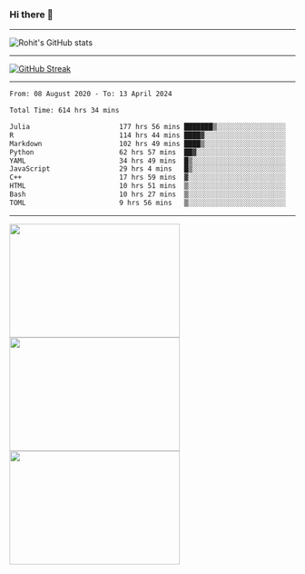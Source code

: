 ### Hi there 👋

<hr/>

![Rohit's GitHub stats](https://github-readme-stats.vercel.app/api?username=RohitRathore1&show_icons=true&theme=transparent)

<hr/>

[![GitHub Streak](http://github-readme-streak-stats.herokuapp.com?user=RohitRathore1&theme=dark&mode=weekly)](https://git.io/streak-stats)

<hr/>

<!--START_SECTION:waka-->

```txt
From: 08 August 2020 - To: 13 April 2024

Total Time: 614 hrs 34 mins

Julia                      177 hrs 56 mins ███████▒░░░░░░░░░░░░░░░░░   28.95 %
R                          114 hrs 44 mins ████▓░░░░░░░░░░░░░░░░░░░░   18.67 %
Markdown                   102 hrs 49 mins ████▒░░░░░░░░░░░░░░░░░░░░   16.73 %
Python                     62 hrs 57 mins  ██▓░░░░░░░░░░░░░░░░░░░░░░   10.24 %
YAML                       34 hrs 49 mins  █▒░░░░░░░░░░░░░░░░░░░░░░░   05.67 %
JavaScript                 29 hrs 4 mins   █▒░░░░░░░░░░░░░░░░░░░░░░░   04.73 %
C++                        17 hrs 59 mins  ▓░░░░░░░░░░░░░░░░░░░░░░░░   02.93 %
HTML                       10 hrs 51 mins  ▒░░░░░░░░░░░░░░░░░░░░░░░░   01.77 %
Bash                       10 hrs 27 mins  ▒░░░░░░░░░░░░░░░░░░░░░░░░   01.70 %
TOML                       9 hrs 56 mins   ▒░░░░░░░░░░░░░░░░░░░░░░░░   01.62 %
```

<!--END_SECTION:waka-->

<hr/>

<p>
  <img src="https://wakatime.com/share/@TeAmp0is0N/0205e68a-e5ed-48bf-b870-3c94c1fa77d3.svg" width="300" height="200">
  <img src="https://wakatime.com/share/@TeAmp0is0N/3935ee43-08a3-493e-8b95-60c1f9204b15.svg" width="300" height="200">
  <img src="https://wakatime.com/share/@TeAmp0is0N/8717aacc-7340-44e0-abb1-987dc9823fcd.svg" width="300" height="200">
</p>




